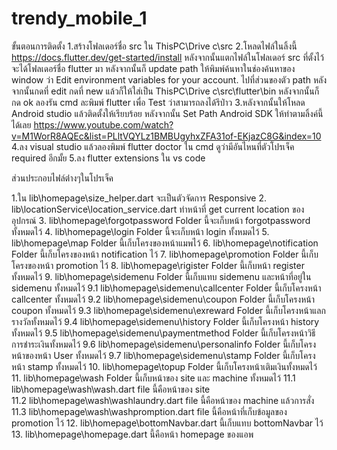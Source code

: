 # trendy_mobile_1

ขั้นตอนการติดตั้ง
  1.สร้างโฟลเดอร์ชื่อ src ใน ThisPC\Drive c\src
  2.โหลดไฟล์ในลิ้งนี้ https://docs.flutter.dev/get-started/install หลังจากนั้นแตกไฟล์ในโฟลเดอร์ src ที่ตั้งไว้จะได้โฟลเดอร์ชื่อ flutter มา
    หลังจากนั้นก็ update path ให้พิมพ์ค้นหาในช่องค้นหาของ window ว่า  Edit environment variables for your account. ไปที่ส่วนของตัว path หลังจากนั้นกดที่ edit กดที่ new แล้วก็ให้ใส่เป็น           ThisPC\Drive c\src\flutter\bin หลังจากนั้นก็กด ok ลองรัน cmd ละพิมพ์ flutter เพื่อ Test ว่าสามารถลงได้รึป่าว
  3.หลังจากนั้นให้โหลด Android studio แล้วติดตั้งให้เรียบร้อย
    หลังจากนั้น Set Path Android SDK ให้ทำตามลิ้งค์นี้ได้เลย https://www.youtube.com/watch?v=M1WorR8AQEc&list=PLltVQYLz1BMBUgyhxZFA31of-EKjazC8G&index=10
  4.ลง visual studio แล้วลองพิมพ์ flutter doctor ใน cmd ดูว่ามีอันไหนที่ตัวโปรเจ็ค required อีกมั้ย
  5.ลง flutter extensions ใน vs code 

ส่วนประกอบไฟล์ต่่างๆในโปรเจ็ค

  1.ใน lib\homepage\size_helper.dart จะเป็นตัวจัดการ Responsive 
  2. lib\locationService\location_service.dart ทำหน้าที่ get current location ของอุปกรณ์
  3. lib\homepage\forgotpassword Folder นี้จะเก็บหน้า forgotpassword ทั้งหมดไว้
  4. lib\homepage\login Folder นี้จะเก็บหน้า login ทั้งหมดไว้
  5. lib\homepage\map Folder นี้เก็บโครงของหน้าแมพไว้
  6. lib\homepage\notification Folder นี้เก็บโครงของหน้า notification ไว้
  7. lib\homepage\promotion Folder นี้เก็บโครงของหน้า promotion ไว้
  8. lib\homepage\rigister Folder นี้เก็บหน้า register ทั้งหมดไว้
  9. lib\homepage\sidemenu Folder นี้เก็บแทบ sidemenu และหน้าที่อยู่ใน sidemenu ทั้งหมดไว้
     9.1 lib\homepage\sidemenu\callcenter Folder นี้เก็บโครงหน้า callcenter ทั้งหมดไว้
     9.2 lib\homepage\sidemenu\coupon Folder นี้เก็บโครงหน้า coupon ทั้งหมดไว้
     9.3 lib\homepage\sidemenu\exreward Folder นี้เก็บโครงหน้าแลกรางวัลทั้งหมดไว้
     9.4 lib\homepage\sidemenu\history Folder นี้เก็บโครงหน้า history ทั้งหมดไว้
     9.5 lib\homepage\sidemenu\paymentmethod Folder นี้เก็บโครงหน้าวิธีการชำระเงินทั้งหมดไว้
     9.6 lib\homepage\sidemenu\personalinfo Folder นี้เก็บโครงหน้าของหน้า User ทั้งหมดไว้
     9.7 lib\homepage\sidemenu\stamp Folder นี้เก็บโครงหน้า stamp ทั้งหมดไว้ 
  10. lib\homepage\topup Folder นี้เก็บโครงหน้าเติมเงินทั้งหมดไว้
  11. lib\homepage\wash Folder นี้เก็บหน้าของ site และ machine ทั้งหมดไว้
    11.1 lib\homepage\wash\wash.dart file นี้คือหน้าของ site  
    11.2 lib\homepage\wash\washlaundry.dart file นี้คือหน้าของ machine แล้วการสั่ง
    11.3 lib\homepage\wash\washpromption.dart file นี้คือหน้าที่เก็บข้อมูลของ promotion  ไว้
  12. lib\homepage\bottomNavbar.dart นี้เก็บแทบ bottomNavbar ไว้
  13. lib\homepage\homepage.dart นี้คือหน้า homepage ของแอพ
